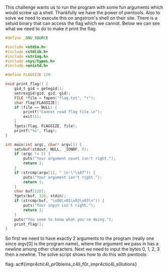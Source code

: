 This challenge wants us to run the program with some fun arguments which would screw up a shell. Thankfully we have the power of pwntools. Also to solve we need to execute this on angstrom's shell on their site. There is a setuid binary that can access the flag which we cannot. Below we can see what we need to do to make it print the flag.

```c
#define _GNU_SOURCE

#include <stdio.h>
#include <stdlib.h>
#include <string.h>
#include <sys/types.h>
#include <unistd.h>

#define FLAGSIZE 128

void print_flag() {
    gid_t gid = getegid();
    setresgid(gid, gid, gid);
    FILE *file = fopen("flag.txt", "r");
    char flag[FLAGSIZE];
    if (file == NULL) {
        printf("Cannot read flag file.\n");
        exit(1);
    }
    fgets(flag, FLAGSIZE, file);
    printf("%s", flag);
}

int main(int argc, char* argv[]) {
    setvbuf(stdout, NULL, _IONBF, 0);
    if (argc != 2) {
        puts("Your argument count isn't right.");
        return 1;
    }
    if (strcmp(argv[1], " \n'\"\x07")) {
        puts("Your argument isn't right.");
        return 1;
    }
    char buf[128];
    fgets(buf, 128, stdin);
    if (strcmp(buf, "\x00\x01\x02\x03\n")) {
        puts("Your input isn't right.");
        return 1;
    }
    puts("You seem to know what you're doing.");
    print_flag();
}
```

So first we need to have exactly 2 arguments to the program (really one since argv[0] is the program name), where the argument we pass in has a newline among other characters. Next we need to input the bytes 0, 1, 2, 3 then a newline. The solve script shows how to do this with pwntools

flag: actf{impr4ctic4l\_pr0blems\_c4ll\_f0r\_impr4ctic4l\_s0lutions}
